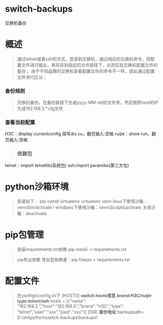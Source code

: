 # switch-backups
交换机备份

# 概述
>通过telnet或者ssh的方式，登录到交换机，通过相应的交换机命令，将配置文件进行输出，再另存到指定的文件路径下，从而实现交换机配置文件的备份；
由于不同品牌的交换机查看配置文件的命令不一样，因此通过配置文件进行区分；
### 备份规则
>交换机备份，在备份路径下生成yyyy-MM-dd的文件夹，然后按照host的IP生成192.168.3.*.cfg文件
### 查看当前配置
H3C：display currentconfig 简写dis cu，翻页输入:空格
ruijie：show run，翻页输入:空格

>### 依赖包
telnet：import telnetlib(系统包)
ssh:import paramiko(第三方包)

# python沙箱环境
>安装如下：
pip install virtualenv
virtualenv venv
linux下使用沙箱：. venv/bin/activate /
windows下使用沙箱：venv\Scripts\activate 
关闭沙箱：deactivate

# pip包管理
>安装requirements.txt依赖
pip install -r requirements.txt

> pip导出依赖
导出包依赖表：pip freeze > requirements.txt



# 配置文件
>在configs\config.ini下
[HOSTS]
**switch hosts信息**
***brand:H3C/ruijie***
***type:telnet/ssh***
hosts = [{"name": "192.168.3.*","host":"192.168.3.*","brand":"H3C","type": "telnet","user":"xxx","pwd":"xxx"}]
[DIR]
**备份地址**
backuppath= D:\sln\python\switch-backups\backups\

